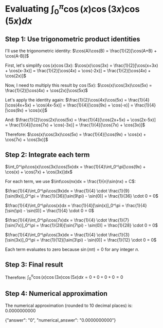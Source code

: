 # Evaluating $\int_0^\pi\cos(x)\cos(3x)\cos(5x)dx$

## Step 1: Use trigonometric product identities

I'll use the trigonometric identity:
$\cos(A)\cos(B) = \frac{1}{2}[\cos(A+B) + \cos(A-B)]$

First, let's simplify $\cos(x)\cos(3x)$:
$\cos(x)\cos(3x) = \frac{1}{2}[\cos(x+3x) + \cos(x-3x)] = \frac{1}{2}[\cos(4x) + \cos(-2x)] = \frac{1}{2}[\cos(4x) + \cos(2x)]$

Now, I need to multiply this result by $\cos(5x)$:
$\cos(x)\cos(3x)\cos(5x) = \frac{1}{2}[\cos(4x) + \cos(2x)]\cos(5x)$

Let's apply the identity again:
$\frac{1}{2}\cos(4x)\cos(5x) = \frac{1}{4}[\cos(4x+5x) + \cos(4x-5x)] = \frac{1}{4}[\cos(9x) + \cos(-x)] = \frac{1}{4}[\cos(9x) + \cos(x)]$

And:
$\frac{1}{2}\cos(2x)\cos(5x) = \frac{1}{4}[\cos(2x+5x) + \cos(2x-5x)] = \frac{1}{4}[\cos(7x) + \cos(-3x)] = \frac{1}{4}[\cos(7x) + \cos(3x)]$

Therefore:
$\cos(x)\cos(3x)\cos(5x) = \frac{1}{4}[\cos(9x) + \cos(x) + \cos(7x) + \cos(3x)]$

## Step 2: Integrate each term

$\int_0^\pi\cos(x)\cos(3x)\cos(5x)dx = \frac{1}{4}\int_0^\pi[\cos(9x) + \cos(x) + \cos(7x) + \cos(3x)]dx$

For each term, we use $\int\cos(nx)dx = \frac{1}{n}\sin(nx) + C$:

$\frac{1}{4}\int_0^\pi\cos(9x)dx = \frac{1}{4} \cdot \frac{1}{9}[\sin(9x)]_0^\pi = \frac{1}{36}[\sin(9\pi) - \sin(0)] = \frac{1}{36} \cdot 0 = 0$

$\frac{1}{4}\int_0^\pi\cos(x)dx = \frac{1}{4}[\sin(x)]_0^\pi = \frac{1}{4}[\sin(\pi) - \sin(0)] = \frac{1}{4} \cdot 0 = 0$

$\frac{1}{4}\int_0^\pi\cos(7x)dx = \frac{1}{4} \cdot \frac{1}{7}[\sin(7x)]_0^\pi = \frac{1}{28}[\sin(7\pi) - \sin(0)] = \frac{1}{28} \cdot 0 = 0$

$\frac{1}{4}\int_0^\pi\cos(3x)dx = \frac{1}{4} \cdot \frac{1}{3}[\sin(3x)]_0^\pi = \frac{1}{12}[\sin(3\pi) - \sin(0)] = \frac{1}{12} \cdot 0 = 0$

Each term evaluates to zero because $\sin(n\pi) = 0$ for any integer $n$.

## Step 3: Final result

Therefore:
$\int_0^\pi\cos(x)\cos(3x)\cos(5x)dx = 0 + 0 + 0 + 0 = 0$

## Step 4: Numerical approximation

The numerical approximation (rounded to 10 decimal places) is:
$0.0000000000$

{"answer": "0", "numerical_answer": "0.0000000000"}